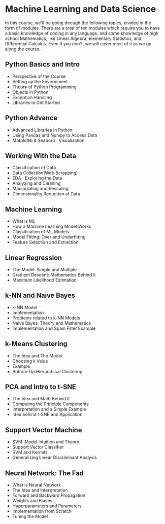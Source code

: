 # Machine Learning and Data Science
 In this course, we'll be going through the following topics, divided in the form of modules. There are a total of ten modules which require you to have a basic knowledge of coding in any language, and some knowledge of high school Mathematics, like Linear Algebra, elementary Statistics, and Differential Calculus. Even if you don't, we will cover most of it as we go along the course.

## Python Basics and Intro
- Perspective of the Course
- Setting up the Environment
- Theory of Python Programming
- Objects in Python
- Exception Handling
- Libraries to Get Started
## Python Advance
- Advanced Libraries In Python
- Using Pandas and Numpy to Access Data
- Matplotlib & Seaborn : Visualization
## Working With the Data
- Classification of Data
- Data Collection(Web Scrapping)
- EDA : Exploring the Data
- Analyzing and Cleaning
- Manipulating and Rescaling
- Dimensionality Reduction of Data
## Machine Learning
- What is ML
- How a Machine Learning Model Works
- Classification of ML Models
- Model Fitting: Over and Underfitting
- Feature Selection and Extraction
## Linear Regression
- The Model: Simple and Multiple
- Gradient Descent: Mathematics Behind It
- Maximum Likelihood Estimation
## k-NN and Naive Bayes
- k-NN Model
- Implementation
- Problems related to k-NN Models
- Naive Bayes: Theory and Mathematics
- Implementation and Spam Filter Example
## k-Means Clustering
- The Idea and The Model
- Choosing k Value
- Example
- Bottom-Up Hierarchical Clustering
## PCA and Intro to t-SNE
- The Idea and Math Behind It
- Computing the Principle Components
- Interpretation and a Simple Example
- Idea behind t-SNE and Application
## Support Vector Machine
- SVM: Model Intuition and Theory
- Support Vector Classifier
- SVM and Kernels
- Generalizing Linear Discriminant Analysis
## Neural Network: The Fad
- What is Neural Network
- The Idea and Interpretation
- Forward and Backward Propagation
- Weights and Biases
- Hyperparameters and Parameters
- Implementation from Scratch
- Tuning the Model
